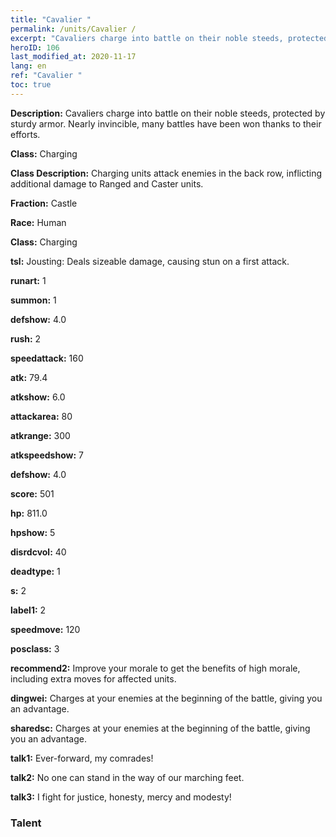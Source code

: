 ```yaml
---
title: "Cavalier "
permalink: /units/Cavalier /
excerpt: "Cavaliers charge into battle on their noble steeds, protected by sturdy armor. Nearly invincible, many battles have been won thanks to their efforts."
heroID: 106
last_modified_at: 2020-11-17
lang: en
ref: "Cavalier "
toc: true
---
```

 **Description:** Cavaliers charge into battle on their noble steeds, protected by sturdy armor. Nearly invincible, many battles have been won thanks to their efforts.

 **Class:** Charging

 **Class Description:** Charging units attack enemies in the back row, inflicting additional damage to Ranged and Caster units.

 **Fraction:** Castle

 **Race:** Human

 **Class:** Charging

 **tsl:** Jousting: Deals sizeable damage, causing stun on a first attack.

 **runart:** 1

 **summon:** 1

 **defshow:** 4.0

 **rush:** 2

 **speedattack:** 160

 **atk:** 79.4

 **atkshow:** 6.0

 **attackarea:** 80

 **atkrange:** 300

 **atkspeedshow:** 7

 **defshow:** 4.0

 **score:** 501

 **hp:** 811.0

 **hpshow:** 5

 **disrdcvol:** 40

 **deadtype:** 1

 **s:** 2

 **label1:** 2

 **speedmove:** 120

 **posclass:** 3

 **recommend2:** Improve your morale to get the benefits of high morale, including extra moves for affected units. 

 **dingwei:** Charges at your enemies at the beginning of the battle, giving you an advantage.

 **sharedsc:** Charges at your enemies at the beginning of the battle, giving you an advantage.

 **talk1:** Ever-forward, my comrades!

 **talk2:** No one can stand in the way of our marching feet.

 **talk3:** I fight for justice, honesty, mercy and modesty!

### Talent
